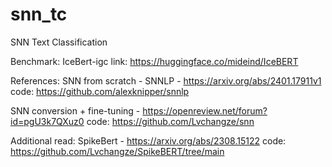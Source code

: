 # snn_tc
SNN Text Classification

Benchmark: IceBert-igc link: https://huggingface.co/mideind/IceBERT

References:
SNN from scratch - SNNLP -       https://arxiv.org/abs/2401.17911v1 
                         code:   https://github.com/alexknipper/snnlp
                         
SNN conversion + fine-tuning -   https://openreview.net/forum?id=pgU3k7QXuz0 
                         code:   https://github.com/Lvchangze/snn

Additional read:
SpikeBert -                      https://arxiv.org/abs/2308.15122
                         code:   https://github.com/Lvchangze/SpikeBERT/tree/main
